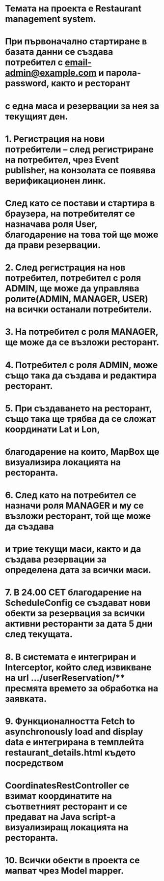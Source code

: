 # Темата на проекта е Restaurant management system.

# При първоначално стартиране в базата данни се създава потребител с email-admin@example.com и парола-password, както и ресторант
# с една маса и резервации за нея за текущият ден.

# 1.	Регистрация на нови потребители – след регистриране на потребител, чрез Event publisher, на конзолата се появява верификационен линк.
#     След като се постави и стартира в браузера, на потребителят се назначава роля User, благодарение на това той ще може да прави резервации.

# 2.	След регистрация на нов потребител, потребител с роля ADMIN, ще може да управлява ролите(ADMIN, MANAGER, USER) на всички останали потребители.

# 3.	На потребител с роля MANAGER, ще може да се възложи ресторант.

# 4.	Потребител с роля ADMIN, може също така да създава и редактира ресторант.

# 5.	При създаването на ресторант, също така ще трябва да се сложат координати Lat и Lon,
#     благодарение на които, MapBox ще визуализира локацията на ресторанта.

# 6.	След като на потребител се назначи роля MANAGER и му се възложи ресторант, той ще може да създава
#     и трие текущи маси, както и да създава резервации за определена дата за всички маси.

# 7.	В 24.00 CET благодарение на ScheduleConfig се създават нови обекти за резервация за всички активни ресторанти за дата 5 дни след текущата.

# 8.	В системата е интегриран и Interceptor, който след извикване на url …/userReservation/** пресмята времето за обработка на заявката.

# 9.	Функционалността Fetch to asynchronously load and display data е интегрирана в темплейта restaurant_details.html където посредством
#     CoordinatesRestController се взимат координатите на съответният ресторант и се предават на Java script-a визуализиращ локацията на ресторанта.

# 10.	Всички обекти в проекта се мапват чрез Model mapper.

